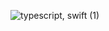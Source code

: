 
![typescript, swift (1)](https://user-images.githubusercontent.com/51129378/201497414-36ab59fb-56a5-4ac2-bc6a-dafc2bc5ce71.png)
